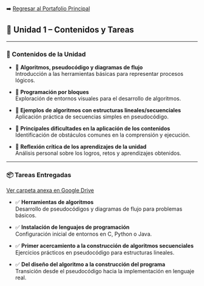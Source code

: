 ➡️ [Regresar al Portafolio Principal](index.md)


## 📂 Unidad 1 – Contenidos y Tareas  

---

### 📘 Contenidos de la Unidad  

- 🔹 **Algoritmos, pseudocódigo y diagramas de flujo**  
  Introducción a las herramientas básicas para representar procesos lógicos.  

- 🔹 **Programación por bloques**  
  Exploración de entornos visuales para el desarrollo de algoritmos.  

- 🔹 **Ejemplos de algoritmos con estructuras lineales/secuenciales**  
  Aplicación práctica de secuencias simples en pseudocódigo.  

- 🔹 **Principales dificultades en la aplicación de los contenidos**  
  Identificación de obstáculos comunes en la comprensión y ejecución.  

- 🔹 **Reflexión crítica de los aprendizajes de la unidad**  
  Análisis personal sobre los logros, retos y aprendizajes obtenidos.  

---

### 📦 Tareas Entregadas  

  [Ver carpeta anexa en Google Drive](https://drive.google.com/drive/folders/1EAlcNmdeaoR149M--ErCMMkSaYjXdxC9?usp=drive_link)

- ✅ **Herramientas de algoritmos**  
  Desarrollo de pseudocódigos y diagramas de flujo para problemas básicos.  

- ✅ **Instalación de lenguajes de programación**  
  Configuración inicial de entornos en C, Python o Java.  

- ✅ **Primer acercamiento a la construcción de algoritmos secuenciales**  
  Ejercicios prácticos en pseudocódigo para estructuras lineales.  

- ✅ **Del diseño del algoritmo a la construcción del programa**  
  Transición desde el pseudocódigo hacia la implementación en lenguaje real.  
